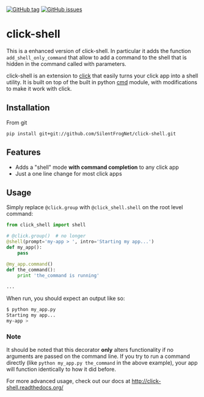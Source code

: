 [![GitHub tag](https://img.shields.io/github/tag/SilentFrogNet/click-shell.svg?label=version)](https://github.com/SilentFrogNet/click-shell/releases)
[![GitHub issues](https://img.shields.io/github/issues/SilentFrogNet/click-shell.svg?colorB=yellow)](https://github.com/SilentFrogNet/click-shell/issues)


# click-shell

This is a enhanced version of click-shell. 
In particular it adds the function `add_shell_only_command` that allow to add a command to the shell that is hidden in the command called with parameters.

click-shell is an extension to [click](http://click.pocoo.org/) that easily turns your click app into a shell utility.
It is built on top of the built in python [cmd](https://docs.python.org/2/library/cmd.html) module, with modifications to make it work with click.


## Installation

From git

`pip install git+git://github.com/SilentFrogNet/click-shell.git`


## Features

* Adds a "shell" mode **with command completion** to any click app
* Just a one line change for most click apps


## Usage

Simply replace `@click.group` with `@click_shell.shell` on the root level command:


```python
from click_shell import shell

# @click.group()  # no longer
@shell(prompt='my-app > ', intro='Starting my app...')
def my_app():
    pass

@my_app.command()
def the_command():
    print 'the_command is running'
    
...
```

When run, you should expect an output like so:

```bash
$ python my_app.py
Starting my app...
my-app > 
```


### Note

It should be noted that this decorator **only** alters functionality if no arguments are
passed on the command line.  If you try to run a command directly
(like ``python my_app.py the_command`` in the above example), your app will function
identically to how it did before.


For more advanced usage, check out our docs at http://click-shell.readthedocs.org/
